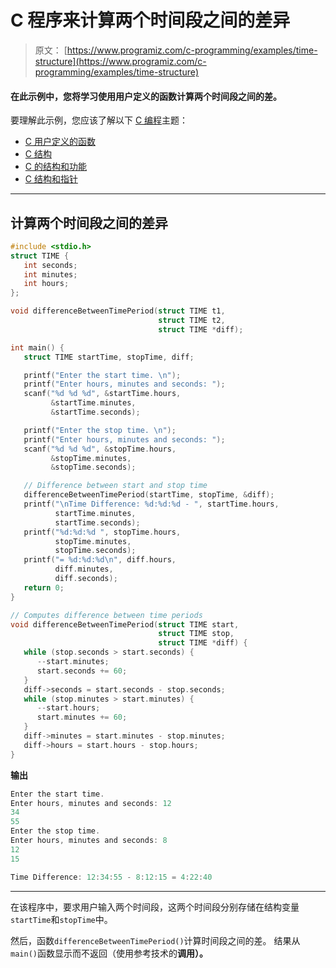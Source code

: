 # C 程序来计算两个时间段之间的差异

> 原文： [https://www.programiz.com/c-programming/examples/time-structure](https://www.programiz.com/c-programming/examples/time-structure)

#### 在此示例中，您将学习使用用户定义的函数计算两个时间段之间的差。

要理解此示例，您应该了解以下 [C 编程](/c-programming "C tutorial")主题：

*   [C 用户定义的函数](/c-programming/c-user-defined-functions)
*   [C 结构](/c-programming/c-structures)
*   [C 的结构和功能](/c-programming/c-structure-function)
*   [C 结构和指针](/c-programming/c-structures-pointers)

* * *

## 计算两个时间段之间的差异

```c
#include <stdio.h>
struct TIME {
   int seconds;
   int minutes;
   int hours;
};

void differenceBetweenTimePeriod(struct TIME t1,
                                 struct TIME t2,
                                 struct TIME *diff);

int main() {
   struct TIME startTime, stopTime, diff;

   printf("Enter the start time. \n");
   printf("Enter hours, minutes and seconds: ");
   scanf("%d %d %d", &startTime.hours,
         &startTime.minutes,
         &startTime.seconds);

   printf("Enter the stop time. \n");
   printf("Enter hours, minutes and seconds: ");
   scanf("%d %d %d", &stopTime.hours,
         &stopTime.minutes,
         &stopTime.seconds);

   // Difference between start and stop time
   differenceBetweenTimePeriod(startTime, stopTime, &diff);
   printf("\nTime Difference: %d:%d:%d - ", startTime.hours,
          startTime.minutes,
          startTime.seconds);
   printf("%d:%d:%d ", stopTime.hours,
          stopTime.minutes,
          stopTime.seconds);
   printf("= %d:%d:%d\n", diff.hours,
          diff.minutes,
          diff.seconds);
   return 0;
}

// Computes difference between time periods
void differenceBetweenTimePeriod(struct TIME start,
                                 struct TIME stop,
                                 struct TIME *diff) {
   while (stop.seconds > start.seconds) {
      --start.minutes;
      start.seconds += 60;
   }
   diff->seconds = start.seconds - stop.seconds;
   while (stop.minutes > start.minutes) {
      --start.hours;
      start.minutes += 60;
   }
   diff->minutes = start.minutes - stop.minutes;
   diff->hours = start.hours - stop.hours;
}
```

**输出**

```c
Enter the start time.
Enter hours, minutes and seconds: 12
34
55
Enter the stop time.
Enter hours, minutes and seconds: 8
12
15

Time Difference: 12:34:55 - 8:12:15 = 4:22:40 
```

* * *

在该程序中，要求用户输入两个时间段，这两个时间段分别存储在结构变量`startTime`和`stopTime`中。

然后，函数`differenceBetweenTimePeriod()`计算时间段之间的差。 结果从`main()`函数显示而不返回（使用参考技术的**调用）。**